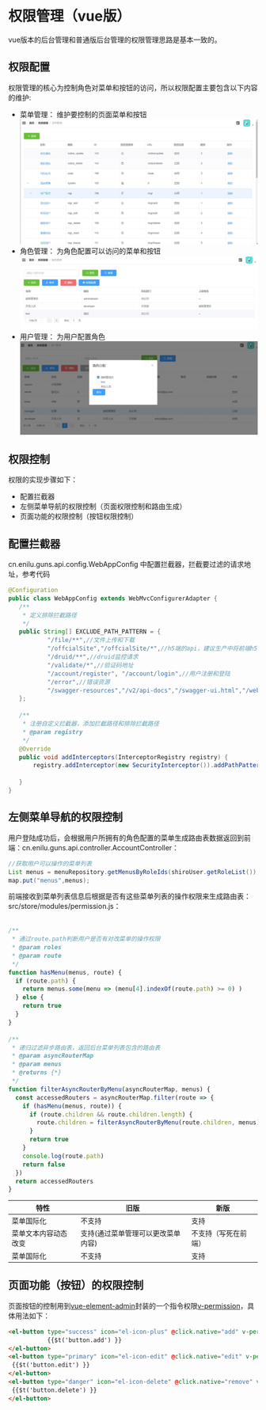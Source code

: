 # 权限管理（vue版）
vue版本的后台管理和普通版后台管理的权限管理思路是基本一致的。



## 权限配置
权限管理的核心为控制角色对菜单和按钮的访问，所以权限配置主要包含以下内容的维护:

- 菜单管理： 维护要控制的页面菜单和按钮
![menu](./img/menu_vue.jpg)
- 角色管理： 为角色配置可以访问的菜单和按钮
![menu](./img/role_vue.jpg)
- 用户管理： 为用户配置角色
![menu](./img/user_role_vue.jpg)

## 权限控制
权限的实现步骤如下：
- 配置拦截器
- 左侧菜单导航的权限控制（页面权限控制和路由生成）
- 页面功能的权限控制（按钮权限控制）

 ## 配置拦截器

 cn.enilu.guns.api.config.WebAppConfig 中配置拦截器，拦截要过滤的请求地址，参考代码

 ```java
 @Configuration
public class WebAppConfig extends WebMvcConfigurerAdapter {
    /**
     * 定义排除拦截路径
     */
    public String[] EXCLUDE_PATH_PATTERN = {
            "/file/**",//文件上传和下载
            "/offcialSite","/offcialSite/*",//h5端的api，建议生产中将前端h5和后端h5使用的api分拆成两个服务，
            "/druid/**",//druid监控请求
            "/validate/*",//验证码地址
            "/account/register", "/account/login",//用户注册和登陆
            "/error",//错误资源
            "/swagger-resources","/v2/api-docs","/swagger-ui.html","/webjars/**"//swagger在线api文档资源
    };

    /**
     * 注册自定义拦截器，添加拦截路径和排除拦截路径
     * @param registry
     */
    @Override
    public void addInterceptors(InterceptorRegistry registry) {
        registry.addInterceptor(new SecurityInterceptor()).addPathPatterns("/**").excludePathPatterns(EXCLUDE_PATH_PATTERN);

    }
}
``` 

## 左侧菜单导航的权限控制
用户登陆成功后，会根据用户所拥有的角色配置的菜单生成路由表数据返回到前端：cn.enilu.guns.api.controller.AccountController：
```java
//获取用户可以操作的菜单列表
List menus = menuRepository.getMenusByRoleIds(shiroUser.getRoleList());
map.put("menus",menus);
```
前端接收到菜单列表信息后根据是否有这些菜单列表的操作权限来生成路由表：src/store/modules/permission.js：

```javascript

/**
 * 通过route.path判断用户是否有对改菜单的操作权限
 * @param roles
 * @param route
 */
function hasMenu(menus, route) {
  if (route.path) {
    return menus.some(menu => (menu[4].indexOf(route.path) >= 0) )
  } else {
    return true
  }
}

/**
 * 递归过滤异步路由表，返回后台菜单列表包含的路由表
 * @param asyncRouterMap
 * @param menus
 * @returns {*}
 */
function filterAsyncRouterByMenu(asyncRouterMap, menus) {
  const accessedRouters = asyncRouterMap.filter(route => {
    if (hasMenu(menus, route)) {
      if (route.children && route.children.length) {
        route.children = filterAsyncRouterByMenu(route.children, menus)
      }
      return true
    }
    console.log(route.path)
    return false
  })
  return accessedRouters
}
```


| 特性 | 旧版 | 新版 |
| ------ | ------ | ------ |
| 菜单国际化 | 不支持 | 支持 |
| 菜单文本内容动态改变 | 支持(通过菜单管理可以更改菜单内容) | 不支持（写死在前端） |
| 菜单国际化 | 不支持 | 支持 |


## 页面功能（按钮）的权限控制

页面按钮的控制用到[vue-element-admin](https://github.com/PanJiaChen/vue-element-admin)封装的一个指令权限[v-permission](https://github.com/PanJiaChen/vue-element-admin/tree/master/src/directive/permission)，具体用法如下：
```html
<el-button type="success" icon="el-icon-plus" @click.native="add" v-permission="['/mgr/add']">
           {{$t('button.add') }}
</el-button>
<el-button type="primary" icon="el-icon-edit" @click.native="edit" v-permission="['/mgr/edit']">
 {{$t('button.edit') }}
</el-button>
<el-button type="danger" icon="el-icon-delete" @click.native="remove" v-permission="['/mgr/delete']">
 {{$t('button.delete') }}
</el-button>
```  
